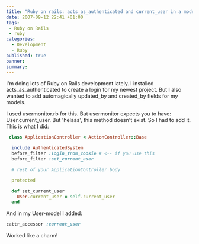 ```yaml
---
title: "Ruby on rails: acts_as_authenticated and current_user in a model"
date: 2007-09-12 22:41 +01:00
tags:
 - Ruby on Rails
 - ruby
categories:
  - Development
  - Ruby
published: true
banner: 
summary:
---
```

I'm doing lots of Ruby on Rails development lately. I installed acts_as_authenticated to create a login for my newest project. But I also wanted to add automagically updated_by and created_by fields for my models.

I used usermonitor.rb for this. But usermonitor expects you to have: User.current_user. But 'helaas', this method doesn't exist. So I had to add it. This is what I did:

``` ruby
 class ApplicationController < ActionController::Base

  include AuthenticatedSystem
  before_filter :login_from_cookie # <-- if you use this
  before_filter :set_current_user

  # rest of your ApplicationController body

  protected

  def set_current_user
    User.current_user = self.current_user
  end
```

And in my User-model I added:

``` ruby
cattr_accessor :current_user
```

Worked like a charm! 